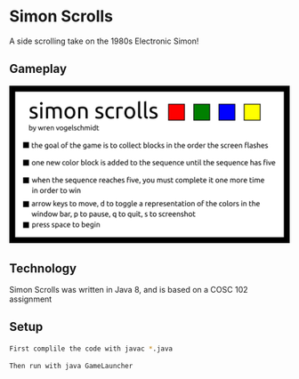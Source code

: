 # Simon Scrolls
A side scrolling take on the 1980s Electronic Simon!

## Gameplay

![Simon Scrolls Splashscreen](images/splash.png?raw=true "How to Play!")

## Technology

Simon Scrolls was written in Java 8, and is based on a COSC 102 assignment

## Setup

```bash
First complile the code with javac *.java
```
```bash
Then run with java GameLauncher
```
